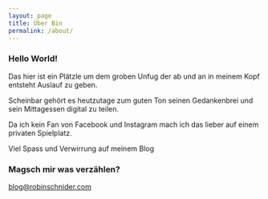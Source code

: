```yaml
---
layout: page
title: Über Bin
permalink: /about/
---
```


### Hello World!

Das hier ist ein Plätzle um dem groben Unfug der ab und an in meinem Kopf entsteht Auslauf zu geben.

Scheinbar gehört es heutzutage zum guten Ton seinen Gedankenbrei und sein Mittagessen digital zu teilen.

Da ich kein Fan von Facebook und Instagram mach ich das lieber auf einem privaten Spielplatz.

Viel Spass und Verwirrung auf meinem Blog 




### Magsch mir was verzählen?

[blog@robinschnider.com](mailto:blog@robinschnider.com)